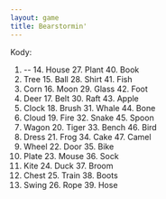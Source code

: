 ```yaml
---
layout: game
title: Bearstormin'
---
```


Kody:

  1. --          	14. House       	27. Plant       	40. 
Book
  2. Tree        	15. Ball        	28. Shirt       	41. Fish
  3. Corn        	16. Moon        	29. Glass       	42. 
Foot
  4. Deer        	17. Belt        	30. Raft        	43. 
Apple
  5. Clock       	18. Brush       	31. Whale       	44. 
Bone
  6. Cloud       	19. Fire        	32. Snake       	45. 
Spoon
  7. Wagon       	20. Tiger       	33. Bench       	46. Bird
  8. Dress       	21. Frog        	34. Cake        	47. 
Camel
  9. Wheel       	22. Door        	35. Bike
10. Plate       	23. Mouse       	36. Sock
11. Kite        	24. Duck        	37. Broom
12. Chest       	25. Train       	38. Boots
13. Swing       	26. Rope        	39. Hose
